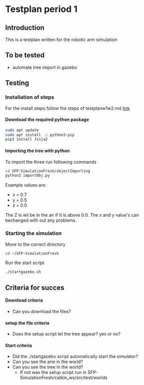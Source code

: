 # Testplan period 1

## Introduction
This is a testplan written for the robotic arm simulation

## To be tested
- automate tree import in gazebo

## Testing

### Installation of steps
For the install steps follow the steps of testplanw1w2.md [link](https://github.com/SmartFarmingPerenMinor/SFP-SimulationFresh/blob/master/catkin_ws/src/testplan/testplanw1w2.md)

#### Download the required python package

```bash
sudo apt update
sudo apt install -y python3-pip
pip3 install Jinja2
```

#### Importing the tree with python

To import the three run following commands
```bash
cd SFP-SimulationFresh/objectImporting
python3 importObj.py
```

Example values are:
- x = 0.7
- y = 0.5
- z = 0.0

The Z is wil be in the air if it is above 0.0.
The x and y value's can bechanged with out any problems.

### Starting the simulation

Move to the correct directory
```bash
cd ~/SFP-SimulationFresh
```

Run the start script 
```bash
./startgazebo.sh
```

## Criteria for succes
#### Download criteria
- Can you download the files?

#### setup the file criteria
- Does the setup script let the tree appear? yes or no?

#### Start criteria
- Did the ./startgazebo script automatically start the simulator?
- Can you see the arm in the world?
- Can you see the tree in the world?
  - If not was the setup script run in SFP-SimulationFresh/catkin_ws/src/test/worlds